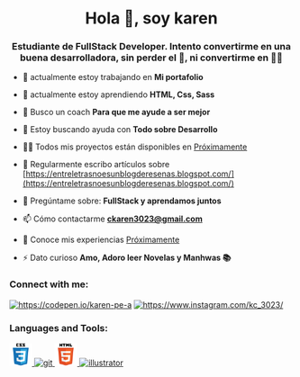 <h1 align="center">Hola 👋, soy karen</h1>
<h3 align="center">Estudiante de FullStack Developer. Intento convertirme en una buena desarrolladora, sin perder el 🧠, ni convertirme en 🧟‍♀️</h3>

- 🔭 actualmente estoy trabajando en **Mi portafolio**

- 🌱 actualmente estoy aprendiendo **HTML, Css, Sass**

- 👯 Busco un coach **Para que me ayude a ser mejor**

- 🤝 Estoy buscando ayuda con **Todo sobre Desarrollo**

- 👨‍💻 Todos mis proyectos están disponibles en [Próximamente](Próximamente)

- 📝 Regularmente escribo artículos sobre [https://entreletrasnoesunblogderesenas.blogspot.com/](https://entreletrasnoesunblogderesenas.blogspot.com/)

- 💬 Pregúntame sobre: **FullStack y aprendamos juntos**

- 📫 Cómo contactarme **ckaren3023@gmail.com**

- 📄 Conoce mis experiencias [Próximamente](Próximamente)

- ⚡ Dato curioso **Amo, Adoro leer Novelas y Manhwas 📚**

<h3 align="left">Connect with me:</h3>
<p align="left">
<a href="https://codepen.io/https://codepen.io/karen-pe-a" target="blank"><img align="center" src="https://raw.githubusercontent.com/rahuldkjain/github-profile-readme-generator/master/src/images/icons/Social/codepen.svg" alt="https://codepen.io/karen-pe-a" height="30" width="40" /></a>
<a href="https://instagram.com/https://www.instagram.com/kc_3023/" target="blank"><img align="center" src="https://raw.githubusercontent.com/rahuldkjain/github-profile-readme-generator/master/src/images/icons/Social/instagram.svg" alt="https://www.instagram.com/kc_3023/" height="30" width="40" /></a>
</p>

<h3 align="left">Languages and Tools:</h3>
<p align="left"> <a href="https://www.w3schools.com/css/" target="_blank" rel="noreferrer"> <img src="https://raw.githubusercontent.com/devicons/devicon/master/icons/css3/css3-original-wordmark.svg" alt="css3" width="40" height="40"/> </a> <a href="https://git-scm.com/" target="_blank" rel="noreferrer"> <img src="https://www.vectorlogo.zone/logos/git-scm/git-scm-icon.svg" alt="git" width="40" height="40"/> </a> <a href="https://www.w3.org/html/" target="_blank" rel="noreferrer"> <img src="https://raw.githubusercontent.com/devicons/devicon/master/icons/html5/html5-original-wordmark.svg" alt="html5" width="40" height="40"/> </a> <a href="https://www.adobe.com/in/products/illustrator.html" target="_blank" rel="noreferrer"> <img src="https://www.vectorlogo.zone/logos/adobe_illustrator/adobe_illustrator-icon.svg" alt="illustrator" width="40" height="40"/> </a> </p>
